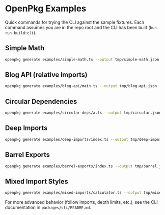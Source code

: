 # OpenPkg Examples

Quick commands for trying the CLI against the sample fixtures. Each command assumes you are in the repo root and the CLI has been built (`bun run build:cli`).

## Simple Math
```bash
openpkg generate examples/simple-math.ts --output tmp/simple-math.json
```

## Blog API (relative imports)
```bash
openpkg generate examples/blog-api/main.ts --output tmp/blog-api.json
```

## Circular Dependencies
```bash
openpkg generate examples/circular-deps/a.ts --output tmp/circular.json
```

## Deep Imports
```bash
openpkg generate examples/deep-imports/index.ts --output tmp/deep-imports.json
```

## Barrel Exports
```bash
openpkg generate examples/barrel-exports/index.ts --output tmp/barrel.json
```

## Mixed Import Styles
```bash
openpkg generate examples/mixed-imports/calculator.ts --output tmp/mixed.json
```

For more advanced behavior (follow imports, depth limits, etc.), see the CLI documentation in `packages/cli/README.md`.
